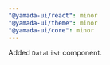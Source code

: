 ```yaml
---
"@yamada-ui/react": minor
"@yamada-ui/theme": minor
"@yamada-ui/core": minor
---
```


Added `DataList` component.
